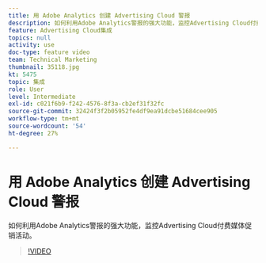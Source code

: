 ```yaml
---
title: 用 Adobe Analytics 创建 Advertising Cloud 警报
description: 如何利用Adobe Analytics警报的强大功能，监控Advertising Cloud付费媒体促销活动。
feature: Advertising Cloud集成
topics: null
activity: use
doc-type: feature video
team: Technical Marketing
thumbnail: 35118.jpg
kt: 5475
topic: 集成
role: User
level: Intermediate
exl-id: c021f6b9-f242-4576-8f3a-cb2ef31f32fc
source-git-commit: 32424f3f2b05952fe4df9ea91dcbe51684cee905
workflow-type: tm+mt
source-wordcount: '54'
ht-degree: 27%

---
```


# 用 Adobe Analytics 创建 Advertising Cloud 警报

如何利用Adobe Analytics警报的强大功能，监控Advertising Cloud付费媒体促销活动。

>[!VIDEO](https://video.tv.adobe.com/v/35118/?quality=12&learn=on)
